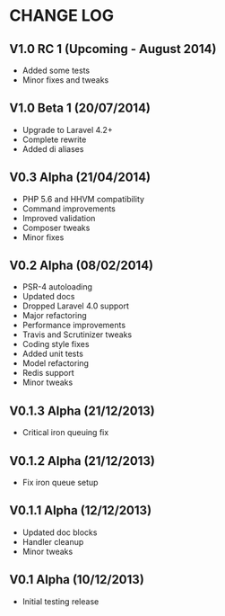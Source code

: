 CHANGE LOG
==========


## V1.0 RC 1 (Upcoming - August 2014)

* Added some tests
* Minor fixes and tweaks


## V1.0 Beta 1 (20/07/2014)

* Upgrade to Laravel 4.2+
* Complete rewrite
* Added di aliases


## V0.3 Alpha (21/04/2014)

* PHP 5.6 and HHVM compatibility
* Command improvements
* Improved validation
* Composer tweaks
* Minor fixes


## V0.2 Alpha (08/02/2014)

* PSR-4 autoloading
* Updated docs
* Dropped Laravel 4.0 support
* Major refactoring
* Performance improvements
* Travis and Scrutinizer tweaks
* Coding style fixes
* Added unit tests
* Model refactoring
* Redis support
* Minor tweaks


## V0.1.3 Alpha (21/12/2013)

* Critical iron queuing fix


## V0.1.2 Alpha (21/12/2013)

* Fix iron queue setup


## V0.1.1 Alpha (12/12/2013)

* Updated doc blocks
* Handler cleanup
* Minor tweaks


## V0.1 Alpha (10/12/2013)

* Initial testing release
